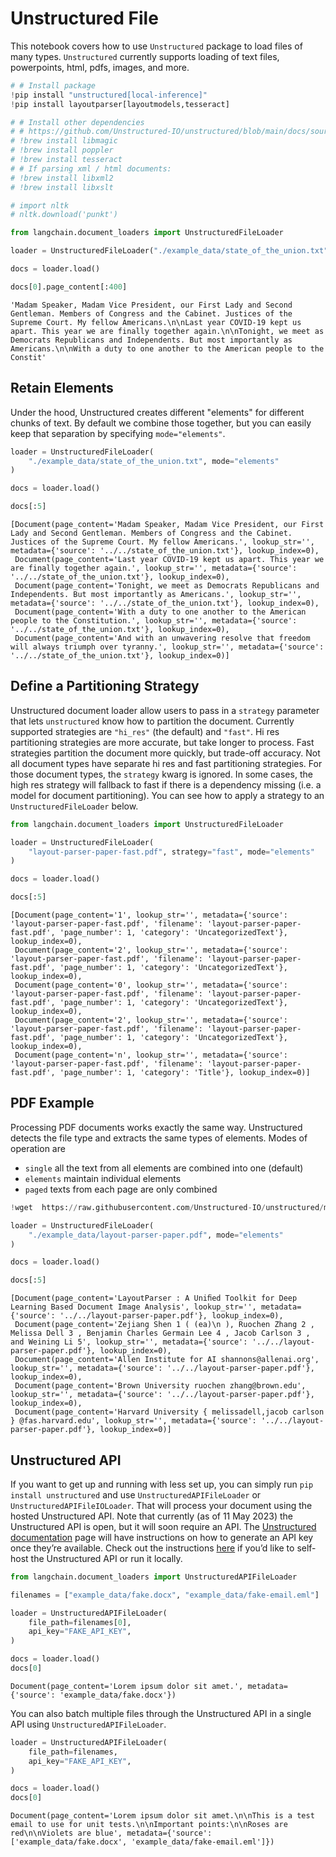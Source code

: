 # Unstructured File

This notebook covers how to use `Unstructured` package to load files of many types. `Unstructured` currently supports loading of text files, powerpoints, html, pdfs, images, and more.


```python
# # Install package
!pip install "unstructured[local-inference]"
!pip install layoutparser[layoutmodels,tesseract]
```


```python
# # Install other dependencies
# # https://github.com/Unstructured-IO/unstructured/blob/main/docs/source/installing.rst
# !brew install libmagic
# !brew install poppler
# !brew install tesseract
# # If parsing xml / html documents:
# !brew install libxml2
# !brew install libxslt
```


```python
# import nltk
# nltk.download('punkt')
```


```python
from langchain.document_loaders import UnstructuredFileLoader
```


```python
loader = UnstructuredFileLoader("./example_data/state_of_the_union.txt")
```


```python
docs = loader.load()
```


```python
docs[0].page_content[:400]
```




    'Madam Speaker, Madam Vice President, our First Lady and Second Gentleman. Members of Congress and the Cabinet. Justices of the Supreme Court. My fellow Americans.\n\nLast year COVID-19 kept us apart. This year we are finally together again.\n\nTonight, we meet as Democrats Republicans and Independents. But most importantly as Americans.\n\nWith a duty to one another to the American people to the Constit'



## Retain Elements

Under the hood, Unstructured creates different "elements" for different chunks of text. By default we combine those together, but you can easily keep that separation by specifying `mode="elements"`.


```python
loader = UnstructuredFileLoader(
    "./example_data/state_of_the_union.txt", mode="elements"
)
```


```python
docs = loader.load()
```


```python
docs[:5]
```




    [Document(page_content='Madam Speaker, Madam Vice President, our First Lady and Second Gentleman. Members of Congress and the Cabinet. Justices of the Supreme Court. My fellow Americans.', lookup_str='', metadata={'source': '../../state_of_the_union.txt'}, lookup_index=0),
     Document(page_content='Last year COVID-19 kept us apart. This year we are finally together again.', lookup_str='', metadata={'source': '../../state_of_the_union.txt'}, lookup_index=0),
     Document(page_content='Tonight, we meet as Democrats Republicans and Independents. But most importantly as Americans.', lookup_str='', metadata={'source': '../../state_of_the_union.txt'}, lookup_index=0),
     Document(page_content='With a duty to one another to the American people to the Constitution.', lookup_str='', metadata={'source': '../../state_of_the_union.txt'}, lookup_index=0),
     Document(page_content='And with an unwavering resolve that freedom will always triumph over tyranny.', lookup_str='', metadata={'source': '../../state_of_the_union.txt'}, lookup_index=0)]



## Define a Partitioning Strategy

Unstructured document loader allow users to pass in a `strategy` parameter that lets `unstructured` know how to partition the document. Currently supported strategies are `"hi_res"` (the default) and `"fast"`. Hi res partitioning strategies are more accurate, but take longer to process. Fast strategies partition the document more quickly, but trade-off accuracy. Not all document types have separate hi res and fast partitioning strategies. For those document types, the `strategy` kwarg is ignored. In some cases, the high res strategy will fallback to fast if there is a dependency missing (i.e. a model for document partitioning). You can see how to apply a strategy to an `UnstructuredFileLoader` below.


```python
from langchain.document_loaders import UnstructuredFileLoader
```


```python
loader = UnstructuredFileLoader(
    "layout-parser-paper-fast.pdf", strategy="fast", mode="elements"
)
```


```python
docs = loader.load()
```


```python
docs[:5]
```




    [Document(page_content='1', lookup_str='', metadata={'source': 'layout-parser-paper-fast.pdf', 'filename': 'layout-parser-paper-fast.pdf', 'page_number': 1, 'category': 'UncategorizedText'}, lookup_index=0),
     Document(page_content='2', lookup_str='', metadata={'source': 'layout-parser-paper-fast.pdf', 'filename': 'layout-parser-paper-fast.pdf', 'page_number': 1, 'category': 'UncategorizedText'}, lookup_index=0),
     Document(page_content='0', lookup_str='', metadata={'source': 'layout-parser-paper-fast.pdf', 'filename': 'layout-parser-paper-fast.pdf', 'page_number': 1, 'category': 'UncategorizedText'}, lookup_index=0),
     Document(page_content='2', lookup_str='', metadata={'source': 'layout-parser-paper-fast.pdf', 'filename': 'layout-parser-paper-fast.pdf', 'page_number': 1, 'category': 'UncategorizedText'}, lookup_index=0),
     Document(page_content='n', lookup_str='', metadata={'source': 'layout-parser-paper-fast.pdf', 'filename': 'layout-parser-paper-fast.pdf', 'page_number': 1, 'category': 'Title'}, lookup_index=0)]



## PDF Example

Processing PDF documents works exactly the same way. Unstructured detects the file type and extracts the same types of elements. Modes of operation are 
- `single` all the text from all elements are combined into one (default)
- `elements` maintain individual elements
- `paged` texts from each page are only combined


```python
!wget  https://raw.githubusercontent.com/Unstructured-IO/unstructured/main/example-docs/layout-parser-paper.pdf -P "../../"
```


```python
loader = UnstructuredFileLoader(
    "./example_data/layout-parser-paper.pdf", mode="elements"
)
```


```python
docs = loader.load()
```


```python
docs[:5]
```




    [Document(page_content='LayoutParser : A Uniﬁed Toolkit for Deep Learning Based Document Image Analysis', lookup_str='', metadata={'source': '../../layout-parser-paper.pdf'}, lookup_index=0),
     Document(page_content='Zejiang Shen 1 ( (ea)\n ), Ruochen Zhang 2 , Melissa Dell 3 , Benjamin Charles Germain Lee 4 , Jacob Carlson 3 , and Weining Li 5', lookup_str='', metadata={'source': '../../layout-parser-paper.pdf'}, lookup_index=0),
     Document(page_content='Allen Institute for AI shannons@allenai.org', lookup_str='', metadata={'source': '../../layout-parser-paper.pdf'}, lookup_index=0),
     Document(page_content='Brown University ruochen zhang@brown.edu', lookup_str='', metadata={'source': '../../layout-parser-paper.pdf'}, lookup_index=0),
     Document(page_content='Harvard University { melissadell,jacob carlson } @fas.harvard.edu', lookup_str='', metadata={'source': '../../layout-parser-paper.pdf'}, lookup_index=0)]



## Unstructured API

If you want to get up and running with less set up, you can simply run `pip install unstructured` and use `UnstructuredAPIFileLoader` or `UnstructuredAPIFileIOLoader`. That will process your document using the hosted Unstructured API. Note that currently (as of 11 May 2023) the Unstructured API is open, but it will soon require an API. The [Unstructured documentation](https://unstructured-io.github.io/) page will have instructions on how to generate an API key once they’re available. Check out the instructions [here](https://github.com/Unstructured-IO/unstructured-api#dizzy-instructions-for-using-the-docker-image) if you’d like to self-host the Unstructured API or run it locally.


```python
from langchain.document_loaders import UnstructuredAPIFileLoader
```


```python
filenames = ["example_data/fake.docx", "example_data/fake-email.eml"]
```


```python
loader = UnstructuredAPIFileLoader(
    file_path=filenames[0],
    api_key="FAKE_API_KEY",
)
```


```python
docs = loader.load()
docs[0]
```




    Document(page_content='Lorem ipsum dolor sit amet.', metadata={'source': 'example_data/fake.docx'})



You can also batch multiple files through the Unstructured API in a single API using `UnstructuredAPIFileLoader`.


```python
loader = UnstructuredAPIFileLoader(
    file_path=filenames,
    api_key="FAKE_API_KEY",
)
```


```python
docs = loader.load()
docs[0]
```




    Document(page_content='Lorem ipsum dolor sit amet.\n\nThis is a test email to use for unit tests.\n\nImportant points:\n\nRoses are red\n\nViolets are blue', metadata={'source': ['example_data/fake.docx', 'example_data/fake-email.eml']})




```python

```
